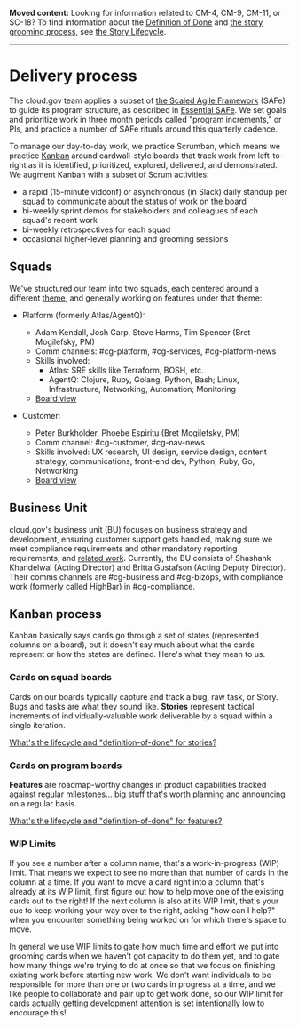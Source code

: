 <a name="definition-of-done"></a>
<a name="grooming"></a>
**Moved content:** Looking for information related to CM-4, CM-9, CM-11, or SC-18? To find information about the [Definition of Done](StoryLifecycle.md#definition-of-done) and [the story grooming process](StoryLifecycle.md#grooming), see [the Story Lifecycle](StoryLifecycle.md).

---

# Delivery process

The cloud.gov team applies a subset of [the Scaled Agile Framework](http://www.scaledagileframework.com/) (SAFe) to guide its program structure, as described in [Essential SAFe](http://www.scaledagileframework.com/essential-safe/). We set goals and prioritize work in three month periods called "program increments," or PIs, and practice a number of SAFe rituals around this quarterly cadence.

To manage our day-to-day work, we practice Scrumban, which means we practice [Kanban](http://blog.crisp.se/2009/06/26/henrikkniberg/1246053060000) around cardwall-style boards that track work from left-to-right as it is identified, prioritized, explored, delivered, and demonstrated. We augment Kanban with a subset of Scrum activities: 

- a rapid (15-minute vidconf) or asynchronous (in Slack) daily standup per squad to communicate about the status of work on the board
- bi-weekly sprint demos for stakeholders and colleagues of each squad's recent work
- bi-weekly retrospectives for each squad
- occasional higher-level planning and grooming sessions
 
## Squads
We've structured our team into two squads, each centered around a different [theme](https://github.com/18F/cg-product#sub-teamsthemes-of-work), and generally working on features under that theme:

- Platform (formerly Atlas/AgentQ):
  - Adam Kendall, Josh Carp, Steve Harms, Tim Spencer (Bret Mogilefsky, PM)
  - Comm channels: #cg-platform, #cg-services, #cg-platform-news
  - Skills involved:
    - Atlas: SRE skills like Terraform, BOSH, etc.
    - AgentQ: Clojure, Ruby, Golang, Python, Bash; Linux, Infrastructure, Networking, Automation; Monitoring
   - [Board view](https://cm-jira.usa.gov/secure/RapidBoard.jspa?rapidView=1926&projectKey=CG&quickFilter=8141)

- Customer:
  - Peter Burkholder, Phoebe Espiritu (Bret Mogilefsky, PM)
  - Comm channel: #cg-customer, #cg-nav-news
  - Skills involved: UX research, UI design, service design, content strategy, communications, front-end dev, Python, Ruby, Go, Networking
  - [Board view](https://cm-jira.usa.gov/secure/RapidBoard.jspa?projectKey=CG&rapidView=1929)

## Business Unit
cloud.gov's business unit (BU) focuses on business strategy and development, ensuring customer support gets handled, making sure we meet compliance requirements and other mandatory reporting requirements, and [related work](https://docs.google.com/document/d/18jU3jb6pWEo430LN77G8ucuW7IW0bKP9ljnYSyQU13c/edit#heading=h.tjv8u8lx3c02). Currently, the BU consists of Shashank Khandelwal (Acting Director) and Britta Gustafson (Acting Deputy Director). Their comms channels are #cg-business and #cg-bizops, with compliance work (formerly called HighBar) in #cg-compliance.

## Kanban process

Kanban basically says cards go through a set of states (represented columns on a board), but it doesn't say much about what the cards represent or how the states are defined. Here's what they mean to us.

### Cards on squad boards

Cards on our boards typically capture and track a bug, raw task, or Story. Bugs and tasks are what they sound like. **Stories** represent tactical increments of individually-valuable work deliverable by a squad within a single iteration.

[What's the lifecycle and "definition-of-done" for stories?](StoryLifecycle.md)

### Cards on program boards

**Features** are roadmap-worthy changes in product capabilities tracked against regular milestones... big stuff that's worth planning and announcing on a regular basis.

[What's the lifecycle and "definition-of-done" for features?](FeatureLifecycle.md)

### WIP Limits

If you see a number after a column name, that's a work-in-progress (WIP) limit. That means we expect to see no more than that number of cards in the column at a time. If you want to move a card right into a column that's already at its WIP limit, first figure out how to help move one of the existing cards out to the right! If the next column is also at its WIP limit, that's your cue to keep working your way over to the right, asking "how can I help?" when you encounter something being worked on for which there's space to move.

In general we use WIP limits to gate how much time and effort we put into grooming cards when we haven't got capacity to do them yet, and to gate how many things we're trying to do at once so that we focus on finishing existing work before starting new work. We don't want individuals to be responsible for more than one or two cards in progress at a time, and we like people to collaborate and pair up to get work done, so our WIP limit for cards actually getting development attention is set intentionally low to encourage this!

